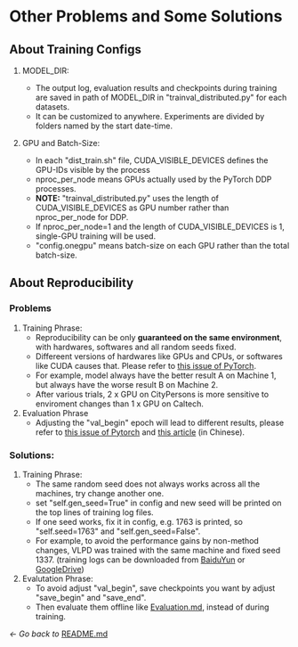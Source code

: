 # Other Problems and Some Solutions

## About Training Configs
1. MODEL_DIR: 
    * The output log, evaluation results and checkpoints during training are saved in path of MODEL_DIR in "trainval_distributed.py" for each datasets. 
    * It can be customized to anywhere. Experiments are divided by folders named by the start date-time.

2. GPU and Batch-Size:
    * In each "dist_train.sh" file, CUDA_VISIBLE_DEVICES defines the GPU-IDs visible by the process
    * nproc_per_node means GPUs actually used by the PyTorch DDP processes. 
    * **NOTE:** "trainval_distributed.py" uses the length of CUDA_VISIBLE_DEVICES as GPU number rather than nproc_per_node for DDP.
    * If nproc_per_node=1 and the length of CUDA_VISIBLE_DEVICES is 1, single-GPU training will be used. 
    * "config.onegpu" means batch-size on each GPU rather than the total batch-size. 

## About Reproducibility
### Problems
1. Training Phrase:
    * Reproducibility can be only **guaranteed on the same environment**, with hardwares, softwares and all random seeds fixed.
    * Differeent versions of hardwares like GPUs and CPUs, or softwares like CUDA causes that. Please refer to [this issue of PyTorch](https://github.com/pytorch/pytorch/issues/38219). 
    * For example, model always have the better result A on Machine 1, but always have the worse result B on Machine 2. 
    * After various trials, 2 x GPU on CityPersons is more sensitive to enviroment changes than 1 x GPU on Caltech.
2. Evaluation Phrase
    * Adjusting the "val_begin" epoch will lead to different results, please refer to [this issue of Pytorch](https://github.com/pytorch/pytorch/issues/80119) and [this article](https://mp.weixin.qq.com/s?__biz=MzI4MDYzNzg4Mw==&mid=2247554015&idx=2&sn=e0a5b76c1645ec11436d5512a118d612&chksm=ebb72b0bdcc0a21d4376aef7db24c416ef7d4733dc2630b9da1b990da2926d25c609ed3e6664&scene=27) (in Chinese). 

### Solutions:
1. Training Phrase: 
    * The same random seed does not always works across all the machines, try change another one.
    * set "self.gen_seed=True" in config and new seed will be printed on the top lines of training log files. 
    * If one seed works, fix it in config, e.g. 1763 is printed, so "self.seed=1763" and "self.gen_seed=False".
    * For example, to avoid the performance gains by non-method changes, VLPD was trained with the same machine and fixed seed 1337. (training logs can be downloaded from [BaiduYun](https://pan.baidu.com/s/1rF8TEXybCdDUWO-HvzxbbQ?pwd=VLPD) or [GoogleDrive](https://drive.google.com/drive/folders/1rcGjK36zDZqxULoAztexupjxNlB0U4F6?usp=sharing))
2. Evalutation Phrase:
    * To avoid adjust "val_begin", save checkpoints you want by adjust "save_begin" and "save_end". 
    * Then evaluate them offline like [Evaluation.md](./Evaluations.md),  instead of during training.

*← Go back to* [README.md](../README.md)